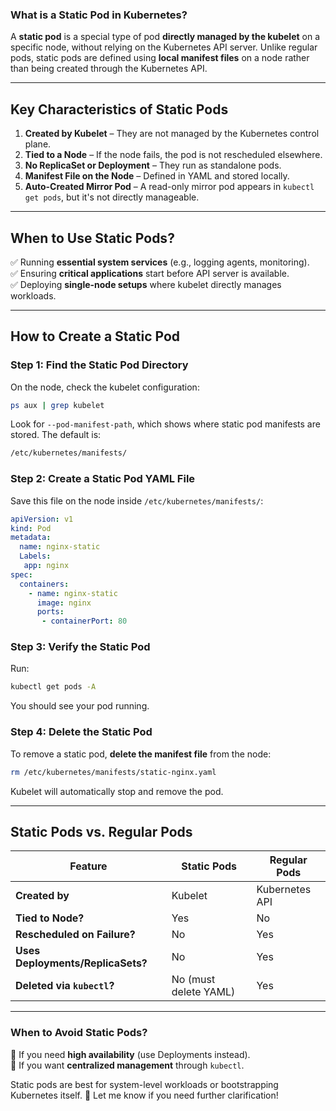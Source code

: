 ### **What is a Static Pod in Kubernetes?**  
A **static pod** is a special type of pod **directly managed by the kubelet** on a specific node, without relying on the Kubernetes API server. Unlike regular pods, static pods are defined using **local manifest files** on a node rather than being created through the Kubernetes API.

---

## **Key Characteristics of Static Pods**
1. **Created by Kubelet** – They are not managed by the Kubernetes control plane.
2. **Tied to a Node** – If the node fails, the pod is not rescheduled elsewhere.
3. **No ReplicaSet or Deployment** – They run as standalone pods.
4. **Manifest File on the Node** – Defined in YAML and stored locally.
5. **Auto-Created Mirror Pod** – A read-only mirror pod appears in `kubectl get pods`, but it's not directly manageable.

---

## **When to Use Static Pods?**
✅ Running **essential system services** (e.g., logging agents, monitoring).  
✅ Ensuring **critical applications** start before API server is available.  
✅ Deploying **single-node setups** where kubelet directly manages workloads.  

---

## **How to Create a Static Pod**
### **Step 1: Find the Static Pod Directory**
On the node, check the kubelet configuration:
```sh
ps aux | grep kubelet
```
Look for `--pod-manifest-path`, which shows where static pod manifests are stored. The default is:
```sh
/etc/kubernetes/manifests/
```

### **Step 2: Create a Static Pod YAML File**
Save this file on the node inside `/etc/kubernetes/manifests/`:
```yaml
apiVersion: v1  
kind: Pod
metadata:
  name: nginx-static
  Labels:
   app: nginx
spec: 
  containers:
    - name: nginx-static
      image: nginx
      ports:
       - containerPort: 80
```

### **Step 3: Verify the Static Pod**
Run:
```sh
kubectl get pods -A
```
You should see your pod running.

### **Step 4: Delete the Static Pod**
To remove a static pod, **delete the manifest file** from the node:
```sh
rm /etc/kubernetes/manifests/static-nginx.yaml
```
Kubelet will automatically stop and remove the pod.

---

## **Static Pods vs. Regular Pods**
| Feature         | Static Pods | Regular Pods |
|----------------|------------|--------------|
| **Created by** | Kubelet | Kubernetes API |
| **Tied to Node?** | Yes | No |
| **Rescheduled on Failure?** | No | Yes |
| **Uses Deployments/ReplicaSets?** | No | Yes |
| **Deleted via `kubectl`?** | No (must delete YAML) | Yes |

---

### **When to Avoid Static Pods?**
🚫 If you need **high availability** (use Deployments instead).  
🚫 If you want **centralized management** through `kubectl`.  

Static pods are best for system-level workloads or bootstrapping Kubernetes itself. 🚀 Let me know if you need further clarification!
